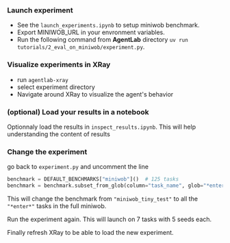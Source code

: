### Launch experiment
* See the `launch_experiments.ipynb` to setup miniwob benchmark.
* Export MINIWOB_URL in your envronment variables.
* Run the following command from **AgentLab** directory `uv run tutorials/2_eval_on_miniwob/experiment.py`.


### Visualize experiments in XRay
* run `agentlab-xray`
* select experiment directory
* Navigate around XRay to visualize the agent's behavior

### (optional) Load your results in a notebook
Optionnaly load the results in `inspect_results.ipynb`.
This will help understanding the content of results

### Change the experiment
go back to `experiment.py` and uncomment the line 
```python
benchmark = DEFAULT_BENCHMARKS["miniwob"]()  # 125 tasks
benchmark = benchmark.subset_from_glob(column="task_name", glob="*enter*")
```
This will change the benchmark from `"miniwob_tiny_test"` to all the `"*enter*"` tasks in the full miniwob.

Run the experiment again. This will launch on 7 tasks with 5 seeds each.

Finally refresh XRay to be able to load the new experiment.
